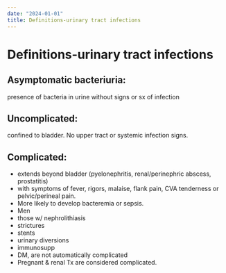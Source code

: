 ```yaml
---
date: "2024-01-01"
title: Definitions-urinary tract infections
---
```


# Definitions-urinary tract infections

## Asymptomatic bacteriuria:
presence of bacteria in urine without signs or sx of infection
## Uncomplicated:
confined to bladder. No upper tract or systemic infection signs.
## Complicated:
* extends beyond bladder (pyelonephritis, renal/perinephric abscess, prostatitis)
* with symptoms of fever, rigors, malaise, flank pain, CVA tenderness or pelvic/perineal pain.
* More likely to develop bacteremia or sepsis.
* Men
* those w/ nephrolithiasis
* strictures
* stents
* urinary diversions
* immunosupp
* DM, are not automatically complicated
* Pregnant & renal Tx are considered complicated.

